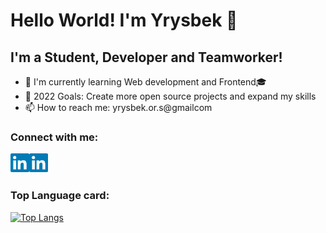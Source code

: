 # Hello World! I'm Yrysbek 👋

## I'm a Student, Developer and Teamworker!
 - 🌱 I'm currently learning Web development and Frontend🎓
 - 🥅 2022 Goals: Create more open source projects and expand my skills
 - 📫 How to reach me: yrysbek.or.s@gmailcom

### Connect with me:

[<img align = "left" alt =" yrysNM | LinkedIn" width ="30px" src = "https://github.com/Khankee/Khankee/blob/main/img/LinkedIn.png"/>][Linkedin]
[<img align = "left" alt =" yrysNM | LeetCode" width ="30px" src = "https://github.com/yrysNM/yrysNM/blob/main/img/LinkedIn.png" />][LeetCode]<br>
<br>
### Top Language card:<br>
[![Top Langs](https://github-readme-stats.vercel.app/api/top-langs/?username=yrysNM&theme=nightowl)](https://github.com/anuraghazra/github-readme-stats)

[Linkedin]: https://www.linkedin.com/in/yrysbek-nessipkulov-78a002241/
[LeetCode]: https://leetcode.com/Khankee/
